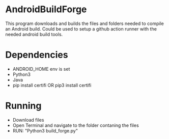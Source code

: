 # AndroidBuildForge
This program downloads and builds the files and folders needed to compile an Android build.
Could be used to setup a github action runner with the needed android build tools.
# Dependencies
  - ANDROID_HOME env is set
  - Python3
  - Java
  - pip install certifi OR pip3 install certifi
# Running
  - Download files
  - Open Terminal and navigate to the folder contaning the files
  - RUN: "Python3 build_forge.py"
